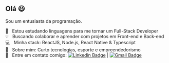 ## Olá :smiley:
Sou um entusiasta da programação.

 :blue_book:  &nbsp; Estou estudando linguagens para me tornar um Full-Stack Developer
 <br/> :bulb: &nbsp; Buscando colaborar e aprender com projetos em Front-end e Back-end
 <br/> :computer: &nbsp; Minha stack: ReactJS, Node.js, React Native & Typescript
 <br/> 💬  &nbsp; Sobre mim: Curto tecnologias, esporte e empreendedorismo
 <br/> :email: &nbsp; Entre em contato comigo: [![Linkedin Badge](https://img.shields.io/badge/-FelipeBorges-blue?style=flat-square&logo=Linkedin&logoColor=white&link=https://www.linkedin.com/feed/)](https://www.linkedin.com/feed/) 
| 
[![Gmail Badge](https://img.shields.io/badge/-fbf_felipeb@hotmail.com-c14438?style=flat-square&logo=Gmail&logoColor=white&link=mailto:fbf_felipeb@hotmail.com)](mailto:fbf_felipeb@hotmail.com)
